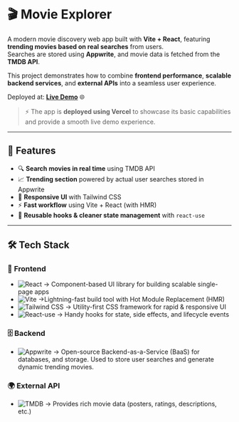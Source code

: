 # 🎬 **Movie Explorer**

A modern movie discovery web app built with **Vite + React**, featuring **trending movies based on real searches** from users.  
Searches are stored using **Appwrite**, and movie data is fetched from the **TMDB API**.  

This project demonstrates how to combine **frontend performance**, **scalable backend services**, and **external APIs** into a seamless user experience.  

Deployed at: [**Live Demo**](https://ai-resume-analyzer-sigma-liard.vercel.app) 🌐   

> ⚡ The app is **deployed using Vercel** to showcase its basic capabilities and provide a smooth live demo experience.

---

## 🚀 **Features**

- 🔍 **Search movies in real time** using TMDB API  
- 📈 **Trending section** powered by actual user searches stored in Appwrite  
- 🎨 **Responsive UI** with Tailwind CSS  
- ⚡ **Fast workflow** using Vite + React (with HMR)  
- 🧩 **Reusable hooks & cleaner state management** with `react-use`  

---

## 🛠️ **Tech Stack**

### 🎨 **Frontend**
- ![React](https://img.shields.io/badge/React-20232A?style=for-the-badge&logo=react&logoColor=61DAFB) -> Component-based UI library for building scalable single-page apps
- ![Vite](https://img.shields.io/badge/Vite-646CFF?style=for-the-badge&logo=vite&logoColor=white) ->Lightning-fast build tool with Hot Module Replacement (HMR)
- ![Tailwind CSS](https://img.shields.io/badge/TailwindCSS-06B6D4?style=for-the-badge&logo=tailwindcss&logoColor=white) -> Utility-first CSS framework for rapid & responsive UI 
- ![React-use](https://img.shields.io/badge/React--use-000000?style=for-the-badge&logo=react&logoColor=white) -> Handy hooks for state, side effects, and lifecycle events

### 🗄️ **Backend**
- ![Appwrite](https://img.shields.io/badge/Appwrite-F02E65?style=for-the-badge&logo=appwrite&logoColor=white) -> Open-source Backend-as-a-Service (BaaS) for databases, and storage.
Used to store user searches and generate dynamic trending movies.

### 🌍 **External API**
- ![TMDB](https://img.shields.io/badge/TMDB-01D277?style=for-the-badge&logo=tmdb&logoColor=white) -> Provides rich movie data (posters, ratings, descriptions, etc.)
